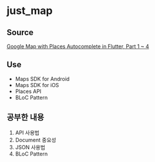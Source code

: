 # just_map

## Source

[Google Map with Places Autocomplete in Flutter, Part 1 ~ 4](https://www.youtube.com/playlist?list=PLKlZdGMAYp69rO-DoOvnBtFigcEKhUFG2)

## Use

* Maps SDK for Android
* Maps SDK for iOS
* Places API
* BLoC Pattern

## 공부한 내용

1. API 사용법
2. Document 중요성
3. JSON 사용법
4. BLoC Pattern
